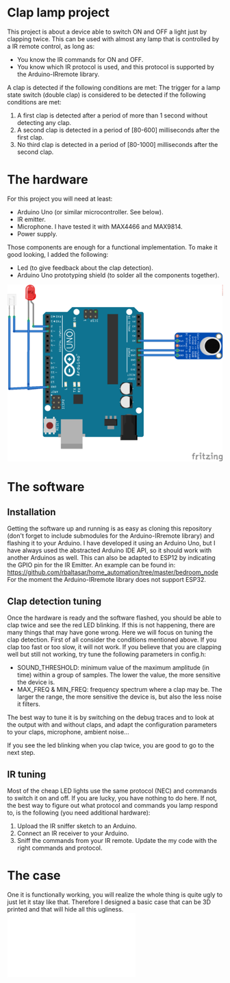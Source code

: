 # Clap lamp project
This project is about a device able to switch ON and OFF a light just by clapping twice.
This can be used with almost any lamp that is controlled by a IR remote control, as long as:
* You know the IR commands for ON and OFF.
* You know which IR protocol is used, and this protocol is supported by the Arduino-IRremote library.

A clap is detected if the following conditions are met:
The trigger for a lamp state switch (double clap) is considered to be detected if the following conditions are met:
1. A first clap is detected after a period of more than 1 second without detecting any clap.
2. A second clap is detected in a period of [80-600] milliseconds after the first clap.
3. No third clap is detected in a period of [80-1000] milliseconds after the second clap.

# The hardware
For this project you will need at least:
* Arduino Uno (or similar microcontroller. See below).
* IR emitter.
* Microphone. I have tested it with MAX4466 and MAX9814.
* Power supply.

Those components are enough for a functional implementation. To make it good looking, I added the following:
* Led (to give feedback about the clap detection).
* Arduino Uno prototyping shield (to solder all the components together).

![Alt text](Schematic.png)

# The software
## Installation
Getting the software up and running is as easy as cloning this repository (don't forget to include submodules for the Arduino-IRremote library) and flashing it to your Arduino.
I have developed it using an Arduino Uno, but I have always used the abstracted Arduino IDE API, so it should work with another Arduinos as well.
This can also be adapted to ESP12 by indicating the GPIO pin for the IR Emitter. An example can be found in: https://github.com/rbaltasar/home_automation/tree/master/bedroom_node
For the moment the Arduino-IRremote library does not support ESP32.

## Clap detection tuning
Once the hardware is ready and the software flashed, you should be able to clap twice and see the red LED blinking.
If this is not happening, there are many things that may have gone wrong. Here we will focus on tuning the clap detection.
First of all consider the conditions mentioned above. If you clap too fast or too slow, it will not work.
If you believe that you are clapping well but still not working, try tune the following parameters in config.h:
* SOUND_THRESHOLD: minimum value of the maximum amplitude (in time) within a group of samples. The lower the value, the more sensitive the device is.
* MAX_FREQ & MIN_FREQ: frequency spectrum where a clap may be. The larger the range, the more sensitive the device is, but also the less noise it filters.

The best way to tune it is by switching on the debug traces and to look at the output with and without claps, and adapt the configuration parameters to your claps, microphone, ambient noise...

If you see the led blinking when you clap twice, you are good to go to the next step.

## IR tuning
Most of the cheap LED lights use the same protocol (NEC) and commands to switch it on and off. If you are lucky, you have nothing to do here.
If not, the best way to figure out what protocol and commands you lamp respond to, is the following (you need additional hardware):
1. Upload the IR sniffer sketch to an Arduino.
2. Connect an IR receiver to your Arduino.
3. Sniff the commands from your IR remote. Update the my code with the right commands and protocol.

# The case
One it is functionally working, you will realize the whole thing is quite ugly to just let it stay like that.
Therefore I designed a basic case that can be 3D printed and that will hide all this ugliness.
![Alt text](3D_Model/clap_lamp_top.stl)
